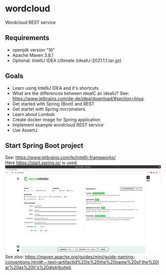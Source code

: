 # wordcloud
Wordcloud REST service

## Requirements
* openjdk version "16"
* Apache Maven 3.8.1
* Optional: IntelliJ IDEA Ultimate (ideaIU-2021.1.1.tar.gz)

## Goals
* Learn using IntelliJ IDEA and it's shortcuts
* What are the differences between ideaIC an ideaIU? See: https://www.jetbrains.com/de-de/idea/download/#section=linux
* Get started with Spring (Boot) and REST
* Get startet with Spring micrometers
* Learn about Lombok
* Create docker image for Spring application
* Implement example wordcloud REST service
* Use AssertJ

## Start Spring Boot project
See: https://www.jetbrains.com/lp/intellij-frameworks/  
Here https://start.spring.io/ is used.  
![](contrib/spring_initializr.png)
See also: https://maven.apache.org/guides/mini/guide-naming-conventions.html#:~:text=artifactId%20is%20the%20name%20of,the%20jar%20as%20it's%20distributed.
